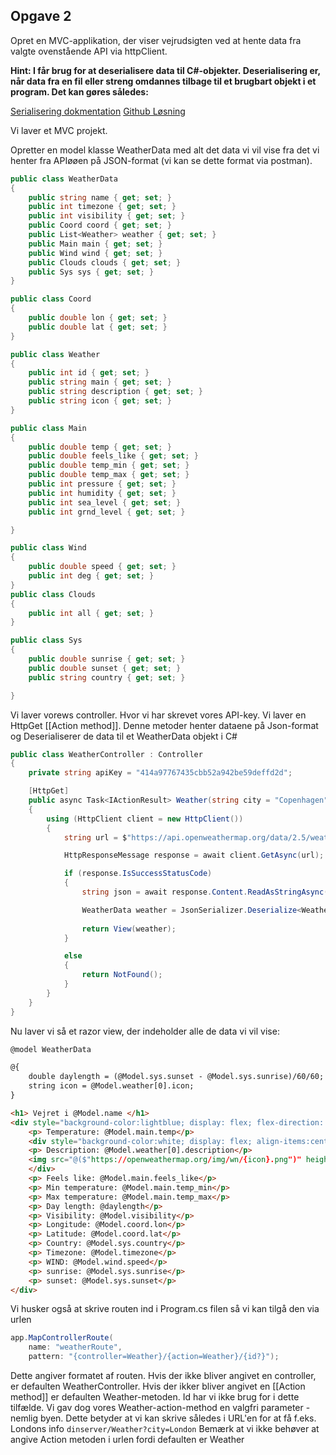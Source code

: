 ## Opgave 2
Opret en MVC-applikation, der viser vejrudsigten ved at hente data fra valgte ovenstående API via httpClient.

**Hint: I får brug for at deserialisere data til C#-objekter. Deserialisering er, når data fra en fil eller streng omdannes tilbage til et brugbart objekt i et program. Det kan gøres således:**

[Serialisering dokmentation](https://learn.microsoft.com/en-us/dotnet/standard/serialization/system-text-json/how-to?pivots=dotnet-core-3-1)
[Github Løsning](https://github.com/Team-6-UCL-datamatiker/270225Gruppe6Opgaver/tree/master/270225Gruppe6Opgaver)

Vi laver et MVC projekt.

Opretter en model klasse WeatherData med alt det data vi vil vise fra det vi henter fra APIøøen på JSON-format (vi kan se dette format via postman).

```csharp
public class WeatherData
{
	public string name { get; set; }
	public int timezone { get; set; }
	public int visibility { get; set; }
	public Coord coord { get; set; }
	public List<Weather> weather { get; set; }
	public Main main { get; set; }
	public Wind wind { get; set; }
	public Clouds clouds { get; set; }
	public Sys sys { get; set; }
}

public class Coord
{
	public double lon { get; set; }
	public double lat { get; set; }
}

public class Weather
{
	public int id { get; set; }
	public string main { get; set; }
	public string description { get; set; }
	public string icon { get; set; }
}

public class Main
{
	public double temp { get; set; }
	public double feels_like { get; set; }
	public double temp_min { get; set; }
	public double temp_max { get; set; }
	public int pressure { get; set; }
	public int humidity { get; set; }
	public int sea_level { get; set; }
	public int grnd_level { get; set; }

}

public class Wind
{
	public double speed { get; set; }
	public int deg { get; set; }
}
public class Clouds
{
	public int all { get; set; }
}

public class Sys
{
	public double sunrise { get; set; }
	public double sunset { get; set; }
	public string country { get; set; }

}
```

Vi laver vorews controller. Hvor vi har skrevet vores API-key. Vi laver en HttpGet [[Action method]]. Denne metoder henter dataene på Json-format og Deserialiserer de data til et WeatherData objekt i C#

```csharp
public class WeatherController : Controller
{
	private string apiKey = "414a97767435cbb52a942be59deffd2d";

	[HttpGet]
	public async Task<IActionResult> Weather(string city = "Copenhagen")
	{
		using (HttpClient client = new HttpClient())
		{
			string url = $"https://api.openweathermap.org/data/2.5/weather?q={city}&appid={apiKey}&units=metric";

			HttpResponseMessage response = await client.GetAsync(url);

			if (response.IsSuccessStatusCode)
			{
				string json = await response.Content.ReadAsStringAsync();

				WeatherData weather = JsonSerializer.Deserialize<WeatherData>(json);
				
				return View(weather);
			}

			else
			{
				return NotFound();
			}
		}
	}
}
```

Nu laver vi så et razor view, der indeholder alle de data vi vil vise:
```html
﻿@model WeatherData

@{
	double daylength = (@Model.sys.sunset - @Model.sys.sunrise)/60/60;
	string icon = @Model.weather[0].icon;
}

<h1> Vejret i @Model.name </h1>
<div style="background-color:lightblue; display: flex; flex-direction: column">
	<p> Temperature: @Model.main.temp</p>
	<div style="background-color:white; display: flex; align-items:center">
	<p> Description: @Model.weather[0].description</p>
	<img src="@($"https://openweathermap.org/img/wn/{icon}.png")" height="100" width="100"/>
	</div>
	<p> Feels like: @Model.main.feels_like</p>
	<p> Min temperature: @Model.main.temp_min</p>
	<p> Max temperature: @Model.main.temp_max</p>
	<p> Day length: @daylength</p>
	<p> Visibility: @Model.visibility</p>
	<p> Longitude: @Model.coord.lon</p>
	<p> Latitude: @Model.coord.lat</p>
	<p> Country: @Model.sys.country</p>
	<p> Timezone: @Model.timezone</p>
	<p> WIND: @Model.wind.speed</p>
	<p> sunrise: @Model.sys.sunrise</p>
	<p> sunset: @Model.sys.sunset</p>
</div>
```

Vi husker også at skrive routen ind i Program.cs filen så vi kan tilgå den via urlen
```csharp
app.MapControllerRoute(
	name: "weatherRoute",
	pattern: "{controller=Weather}/{action=Weather}/{id?}");
```

Dette angiver formatet af routen. Hvis der ikke bliver angivet en controller, er defaulten WeatherController. Hvis der ikker bliver angivet en [[Action method]] er defaulten Weather-metoden. Id har vi ikke brug for i dette tilfælde.
Vi gav dog vores Weather-action-method en valgfri parameter - nemlig byen. Dette betyder at vi kan skrive således i URL'en for at få f.eks. Londons info
`dinserver/Weather?city=London`
Bemærk at vi ikke behøver at angive Action metoden i urlen fordi defaulten er Weather